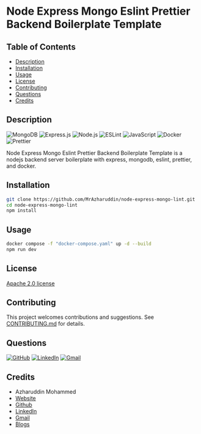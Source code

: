# Node Express Mongo Eslint Prettier Backend Boilerplate Template

## Table of Contents

-   [Description](#description)
-   [Installation](#installation)
-   [Usage](#usage)
-   [License](#license)
-   [Contributing](#contributing)
-   [Questions](#questions)
-   [Credits](#credits)

## Description

![MongoDB](https://img.shields.io/badge/MongoDB-%234ea94b.svg?style=for-the-badge&logo=mongodb&logoColor=white) ![Express.js](https://img.shields.io/badge/express.js-%23404d59.svg?style=for-the-badge&logo=express&logoColor=%2361DAFB) ![Node.js](https://img.shields.io/badge/node.js-6DA55F?style=for-the-badge&logo=node.js&logoColor=white) ![ESLint](https://img.shields.io/badge/ESLint-4B3263?style=for-the-badge&logo=eslint&logoColor=white) ![JavaScript](https://img.shields.io/badge/javascript-%23323330.svg?style=for-the-badge&logo=javascript&logoColor=%23F7DF1E) ![Docker](https://img.shields.io/badge/docker-%230db7ed.svg?style=for-the-badge&logo=docker&logoColor=white) ![Prettier](https://img.shields.io/badge/Prettier-4B3263?style=for-the-badge&logo=prettier&logoColor=white)


Node Express Mongo Eslint Prettier Backend Boilerplate Template is a nodejs backend server boilerplate with express, mongodb, eslint, prettier, and docker.

## Installation

```bash
git clone https://github.com/MrAzharuddin/node-express-mongo-lint.git
cd node-express-mongo-lint
npm install
```

## Usage

```bash
docker compose -f "docker-compose.yaml" up -d --build
npm run dev
```

## License

[Apache 2.0 license](LICENSE)

## Contributing

This project welcomes contributions and suggestions. See [CONTRIBUTING.md](CONTRIBUTING.md) for details.

## Questions

[![GitHub](https://img.shields.io/badge/github-%23121011.svg?style=for-the-badge&logo=github&logoColor=white)](https://github.com/MrAzharuddin/node-express-mongo-lint)  [![LinkedIn](https://img.shields.io/badge/linkedin-%230077B5.svg?style=for-the-badge&logo=linkedin&logoColor=white)](https://www.linkedin.com/in/azar-m/) [![Gmail](https://img.shields.io/badge/Gmail-D14836?style=for-the-badge&logo=gmail&logoColor=white)](mailto:azharuddinmohammed998@gmail.com)

## Credits

- Azharuddin Mohammed 
- [Website](https://azar-eight.vercel.app)
- [Github](https://github.com/MrAzharuddin)
- [LinkedIn](https://www.linkedin.com/in/azar-m/)
- [Gmail](mailto:azharuddinmohammed998@gmail.com)
- [Blogs](https://azar-writes.vercel.app)